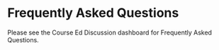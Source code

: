 Frequently Asked Questions
=======================

Please see the Course Ed Discussion dashboard for Frequently Asked Questions.
